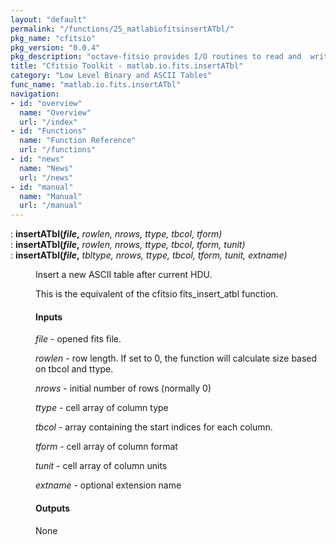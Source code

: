 ```yaml
---
layout: "default"
permalink: "/functions/25_matlabiofitsinsertATbl/"
pkg_name: "cfitsio"
pkg_version: "0.0.4"
pkg_description: "octave-fitsio provides I/O routines to read and  write FITS (Flexible Image Transport System) files."
title: "Cfitsio Toolkit - matlab.io.fits.insertATbl"
category: "Low Level Binary and ASCII Tables"
func_name: "matlab.io.fits.insertATbl"
navigation:
- id: "overview"
  name: "Overview"
  url: "/index"
- id: "Functions"
  name: "Function Reference"
  url: "/functions"
- id: "news"
  name: "News"
  url: "/news"
- id: "manual"
  name: "Manual"
  url: "/manual"
---
```

<dl class="def">
<dt id="index-insertATbl_0028file_002c"><span class="category">: </span><span><em></em> <strong>insertATbl(<var>file</var>,</strong> <em><var>rowlen</var>, <var>nrows</var>, <var>ttype</var>, <var>tbcol</var>, <var>tform</var>)</em><a href='#index-insertATbl_0028file_002c' class='copiable-anchor'></a></span></dt>
<dt id="index-insertATbl_0028file_002c-1"><span class="category">: </span><span><em></em> <strong>insertATbl(<var>file</var>,</strong> <em><var>rowlen</var>, <var>nrows</var>, <var>ttype</var>, <var>tbcol</var>, <var>tform</var>, <var>tunit</var>)</em><a href='#index-insertATbl_0028file_002c-1' class='copiable-anchor'></a></span></dt>
<dt id="index-insertATbl_0028file_002c-2"><span class="category">: </span><span><em></em> <strong>insertATbl(<var>file</var>,</strong> <em><var>tbltype</var>, <var>nrows</var>, <var>ttype</var>, <var>tbcol</var>, <var>tform</var>, <var>tunit</var>, <var>extname</var>)</em><a href='#index-insertATbl_0028file_002c-2' class='copiable-anchor'></a></span></dt>
<dd><p>Insert a new ASCII table after current HDU.
</p>
<p>This is the equivalent of the cfitsio fits_insert_atbl function.
</p>
<span id="Inputs"></span><h4 class="subsubheading">Inputs</h4>
<p><var>file</var> - opened fits file.
</p>
<p><var>rowlen</var> - row length. If set to 0, the function will calculate size based on 
 tbcol and ttype.
</p>
<p><var>nrows</var> - initial number of rows (normally 0)
</p>
<p><var>ttype</var> - cell array of column type
</p>
<p><var>tbcol</var> - array containing the start indices for each column.
</p>
<p><var>tform</var> - cell array of column format
</p>
<p><var>tunit</var> - cell array of column units
</p>
<p><var>extname</var> - optional extension name
</p>
<span id="Outputs"></span><h4 class="subsubheading">Outputs</h4>
<p>None
</p>
</dd></dl>